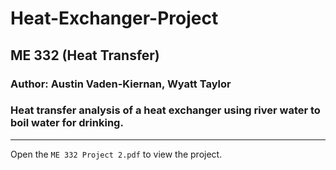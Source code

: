 # Heat-Exchanger-Project
## ME 332 (Heat Transfer)
### Author: Austin Vaden-Kiernan, Wyatt Taylor
### Heat transfer analysis of a heat exchanger using river water to boil water for drinking. 
----
Open the `ME 332 Project 2.pdf` to view the project.
